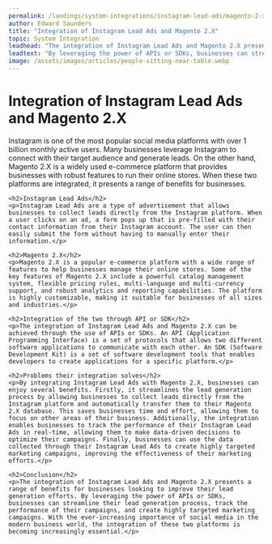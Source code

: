 ```yaml
---
permalink: /landings/system-integrations/instagram-lead-ads/magento-2-x
author: Edward Saunders
title: "Integration of Instagram Lead Ads and Magento 2.X"
topic: System Integration
leadhead: "The integration of Instagram Lead Ads and Magento 2.X presents a range of benefits for businesses looking to improve their lead generation efforts"
leadtext: "By leveraging the power of APIs or SDKs, businesses can streamline their lead generation process, track the performance of their campaigns, and create highly targeted marketing campaigns. With the ever-increasing importance of social media in the modern business world, the integration of these two platforms is becoming increasingly essential."
image: /assets/images/articles/people-sitting-near-table.webp
---
```

<div class="arttext">	<h1>Integration of Instagram Lead Ads and Magento 2.X</h1>
	<p>Instagram is one of the most popular social media platforms with over 1 billion monthly active users. Many businesses leverage Instagram to connect with their target audience and generate leads. On the other hand, Magento 2.X is a widely used e-commerce platform that provides businesses with robust features to run their online stores. When these two platforms are integrated, it presents a range of benefits for businesses.</p>

	<h2>Instagram Lead Ads</h2>
	<p>Instagram Lead Ads are a type of advertisement that allows businesses to collect leads directly from the Instagram platform. When a user clicks on an ad, a form pops up that is pre-filled with their contact information from their Instagram account. The user can then easily submit the form without having to manually enter their information.</p>

	<h2>Magento 2.X</h2>
	<p>Magento 2.X is a popular e-commerce platform with a wide range of features to help businesses manage their online stores. Some of the key features of Magento 2.X include a powerful catalog management system, flexible pricing rules, multi-language and multi-currency support, and robust analytics and reporting capabilities. The platform is highly customizable, making it suitable for businesses of all sizes and industries.</p>

	<h2>Integration of the two through API or SDK</h2>
	<p>The integration of Instagram Lead Ads and Magento 2.X can be achieved through the use of APIs or SDKs. An API (Application Programming Interface) is a set of protocols that allows two different software applications to communicate with each other. An SDK (Software Development Kit) is a set of software development tools that enables developers to create applications for a specific platform.</p>

	<h2>Problems their integration solves</h2>
	<p>By integrating Instagram Lead Ads with Magento 2.X, businesses can enjoy several benefits. Firstly, it streamlines the lead generation process by allowing businesses to collect leads directly from the Instagram platform and automatically transfer them to their Magento 2.X database. This saves businesses time and effort, allowing them to focus on other areas of their business. Additionally, the integration enables businesses to track the performance of their Instagram Lead Ads in real-time, allowing them to make data-driven decisions to optimize their campaigns. Finally, businesses can use the data collected through their Instagram Lead Ads to create highly targeted marketing campaigns, improving the effectiveness of their marketing efforts.</p>

	<h2>Conclusion</h2>
	<p>The integration of Instagram Lead Ads and Magento 2.X presents a range of benefits for businesses looking to improve their lead generation efforts. By leveraging the power of APIs or SDKs, businesses can streamline their lead generation process, track the performance of their campaigns, and create highly targeted marketing campaigns. With the ever-increasing importance of social media in the modern business world, the integration of these two platforms is becoming increasingly essential.</p>
</div>